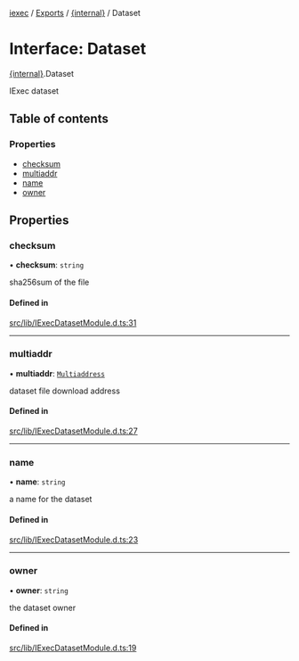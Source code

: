 [iexec](../README.md) / [Exports](../modules.md) / [{internal}](../modules/internal_.md) / Dataset

# Interface: Dataset

[{internal}](../modules/internal_.md).Dataset

IExec dataset

## Table of contents

### Properties

- [checksum](internal_.Dataset.md#checksum)
- [multiaddr](internal_.Dataset.md#multiaddr)
- [name](internal_.Dataset.md#name)
- [owner](internal_.Dataset.md#owner)

## Properties

### checksum

• **checksum**: `string`

sha256sum of the file

#### Defined in

[src/lib/IExecDatasetModule.d.ts:31](https://github.com/iExecBlockchainComputing/iexec-sdk/blob/4161173/src/lib/IExecDatasetModule.d.ts#L31)

___

### multiaddr

• **multiaddr**: [`Multiaddress`](../modules/internal_.md#multiaddress)

dataset file download address

#### Defined in

[src/lib/IExecDatasetModule.d.ts:27](https://github.com/iExecBlockchainComputing/iexec-sdk/blob/4161173/src/lib/IExecDatasetModule.d.ts#L27)

___

### name

• **name**: `string`

a name for the dataset

#### Defined in

[src/lib/IExecDatasetModule.d.ts:23](https://github.com/iExecBlockchainComputing/iexec-sdk/blob/4161173/src/lib/IExecDatasetModule.d.ts#L23)

___

### owner

• **owner**: `string`

the dataset owner

#### Defined in

[src/lib/IExecDatasetModule.d.ts:19](https://github.com/iExecBlockchainComputing/iexec-sdk/blob/4161173/src/lib/IExecDatasetModule.d.ts#L19)
